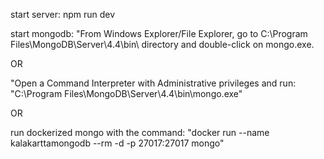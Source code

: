 start server: npm run dev

start mongodb: 
   "From Windows Explorer/File Explorer, go to C:\Program Files\MongoDB\Server\4.4\bin\ directory and double-click on mongo.exe.
   
   OR 
   
   "Open a Command Interpreter with Administrative privileges and run: "C:\Program Files\MongoDB\Server\4.4\bin\mongo.exe"

   OR 

   run dockerized mongo with the command: "docker run --name kalakarttamongodb --rm -d -p 27017:27017 mongo"